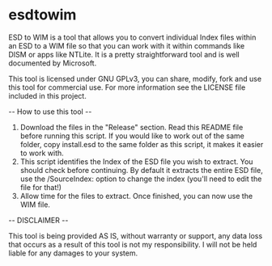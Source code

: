 # esdtowim

ESD to WIM is a tool that allows you to convert individual Index files within an ESD to a WIM file so that you can work with it within commands like DISM or apps like NTLite. It is a pretty straightforward tool and is well documented by Microsoft. 

This tool is licensed under GNU GPLv3, you can share, modify, fork and use this tool for commercial use. For more information see the LICENSE file included in this project. 

-- How to use this tool --

1. Download the files in the "Release" section. Read this README file before running this script. If you would like to work out of the same folder, copy install.esd to the same folder as this script, it makes it easier to work with.
2. This script identifies the Index of the ESD file you wish to extract. You should check before continuing. By default it extracts the entire ESD file, use the /SourceIndex: option to change the index (you'll need to edit the file for that!)
3. Allow time for the files to extract. Once finished, you can now use the WIM file.

-- DISCLAIMER --

This tool is being provided AS IS, without warranty or support, any data loss that occurs as a result of this tool is not my responsibility. I will not be held liable for any damages to your system.
